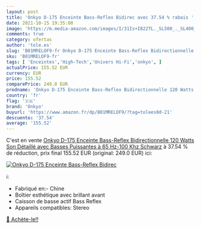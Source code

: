 ```yaml
---
layout: post
title: 'Onkyo D-175 Enceinte Bass-Reflex Bidirec avec 37.54 % rabais '
date: 2021-10-15 19:35:08
image: 'https://m.media-amazon.com/images/I/31Is+I822TL._SL500_._SL400_.jpg'
comments: true
category: ofertas
author: 'tole.es'
slug: 'B01MRELOF9-fr Onkyo D-175 Enceinte Bass-Reflex Bidirectionnelle 120...'
sku: 'B01MRELOF9-fr'
tags: [ 'Enceintes','High-Tech','Univers Hi-Fi','onkyo', ]
actualPrice: 155.52 EUR
currency: EUR
price: 155.52
comparePrice: 249.0 EUR
prodname: 'Onkyo D-175 Enceinte Bass-Reflex Bidirectionnelle 120 Watts  Son Détaillé avec Basses Puissantes à 65 Hz-100 Khz  Schwarz'
country: 'fr'
flag: '🇫🇷'
brand: 'Onkyo'
buyurl: 'https://www.amazon.fr/dp/B01MRELOF9/?tag=tolees0d-21'
descuento: '37.54'
average: '155.52'
---
```


C'est en vente [Onkyo D-175 Enceinte Bass-Reflex Bidirectionnelle 120 Watts  Son Détaillé avec Basses Puissantes à 65 Hz-100 Khz  Schwarz](https://www.amazon.fr/dp/B01MRELOF9/?tag=tolees0d-21)  à  37.54 % de réduction, prix final  155.52 EUR (original: 249.0 EUR) ici:

[![Onkyo D-175 Enceinte Bass-Reflex Bidirec](https://m.media-amazon.com/images/I/31Is+I822TL._SL500_._SL400_.jpg)](https://www.amazon.fr/dp/B01MRELOF9/?tag=tolees0d-21)

ℹ️:

- Fabriqué en:- Chine
- Boîtier esthétique avec brillant avant
- Caisson de basse actif Bass Reflex
- Appareils compatibles: Stereo

[🛒 Achète-le!!](https://www.amazon.fr/dp/B01MRELOF9/?tag=tolees0d-21)
